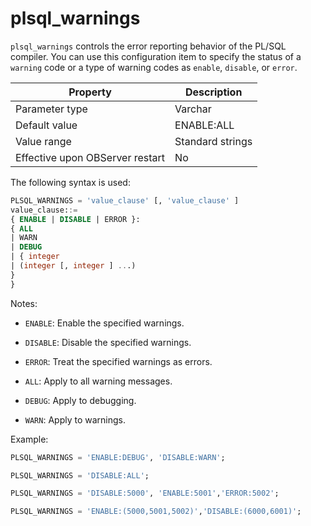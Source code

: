 plsql_warnings 
===================================

`plsql_warnings` controls the error reporting behavior of the PL/SQL compiler. You can use this configuration item to specify the status of a `warning` code or a type of warning codes as `enable`, `disable`, or `error`. 


|            Property             |   Description    |
|---------------------------------|------------------|
| Parameter type                  | Varchar          |
| Default value                   | ENABLE:ALL       |
| Value range                     | Standard strings |
| Effective upon OBServer restart | No               |



The following syntax is used:

```sql
PLSQL_WARNINGS = 'value_clause' [, 'value_clause' ]
value_clause::=
{ ENABLE | DISABLE | ERROR }:
{ ALL
| WARN
| DEBUG
| { integer
| (integer [, integer ] ...)
}
}
```



Notes:

* `ENABLE`: Enable the specified warnings.

  

* `DISABLE`: Disable the specified warnings.

  

* `ERROR`: Treat the specified warnings as errors.

  

* `ALL`: Apply to all warning messages.

  

* `DEBUG`: Apply to debugging.

  

* `WARN`: Apply to warnings.

  




Example:

```sql
PLSQL_WARNINGS = 'ENABLE:DEBUG', 'DISABLE:WARN';

PLSQL_WARNINGS = 'DISABLE:ALL';

PLSQL_WARNINGS = 'DISABLE:5000', 'ENABLE:5001','ERROR:5002';

PLSQL_WARNINGS = 'ENABLE:(5000,5001,5002)','DISABLE:(6000,6001)';
```


